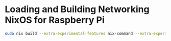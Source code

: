 # Loading and Building Networking NixOS for Raspberry Pi



```zsh
sudo nix build --extra-experimental-features nix-command --extra-experimental-features flakes .#packages.aarch64-linux.sdcard

```